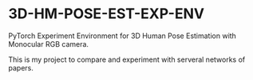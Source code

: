 # 3D-HM-POSE-EST-EXP-ENV
 PyTorch Experiment Environment for 3D Human Pose Estimation with Monocular RGB camera.


This is my project to compare and experiment with serveral networks of papers. 